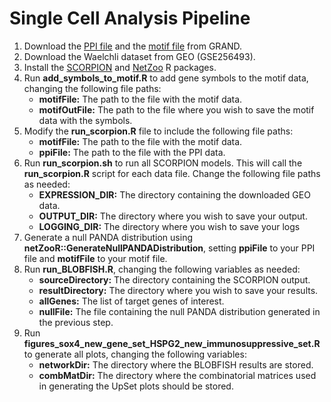 # Single Cell Analysis Pipeline

1.  Download the [PPI file](https://granddb.s3.amazonaws.com/tissues/ppi/tissues_ppi.txt) and the [motif file](https://granddb.s3.amazonaws.com/tissues/motif/tissues_motif.txt) from GRAND.
2.  Download the Waelchli dataset from GEO (GSE256493).
3.  Install the [SCORPION](https://github.com/kuijjerlab/SCORPION) and [NetZoo](https://github.com/netZoo/netZooR) R packages.
4.  Run **add_symbols_to_motif.R** to add gene symbols to the motif data, changing the following file paths:
    -   **motifFile:** The path to the file with the motif data.
    -   **motifOutFile:** The path to the file where you wish to save the motif data with the symbols.
5.  Modify the **run_scorpion.R** file to include the following file paths:
    -   **motifFile:** The path to the file with the motif data.
    -   **ppiFile:** The path to the file with the PPI data.
6.  Run **run_scorpion.sh** to run all SCORPION models. This will call the **run_scorpion.R** script for each data file. Change the following file paths as needed:
    -   **EXPRESSION_DIR:** The directory containing the downloaded GEO data.
    -   **OUTPUT_DIR:** The directory where you wish to save your output.
    -   **LOGGING_DIR:** The directory where you wish to save your logs
7.  Generate a null PANDA distribution using **netZooR::GenerateNullPANDADistribution**, setting **ppiFile** to your PPI file and **motifFile** to your motif file.
8. Run **run_BLOBFISH.R**, changing the following variables as needed:
    -   **sourceDirectory:** The directory containing the SCORPION output.
    -   **resultDirectory:** The directory where you wish to save your results.
    -   **allGenes:** The list of target genes of interest.
    -   **nullFile:** The file containing the null PANDA distribution generated in the previous step.
9. Run **figures_sox4_new_gene_set_HSPG2_new_immunosuppressive_set.R** to generate all plots, changing the following variables:
    -   **networkDir:** The directory where the BLOBFISH results are stored.
    -   **combMatDir:** The directory where the combinatorial matrices used in generating the UpSet plots should be stored.
